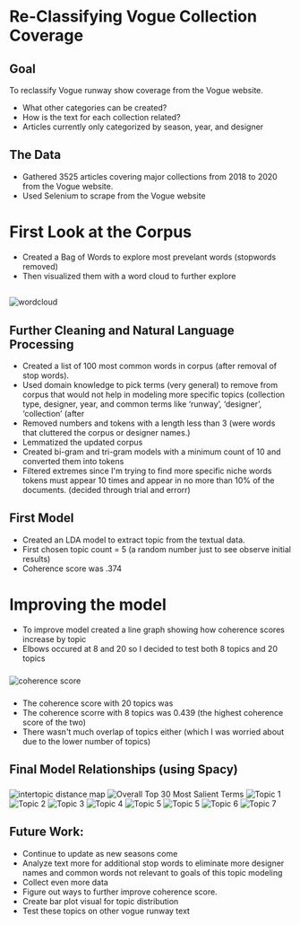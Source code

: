 # Re-Classifying Vogue Collection Coverage
##
## Goal
To reclassify Vogue runway show coverage from the Vogue website.
- What other categories can be created?  
- How is the text for each collection related?
- Articles currently only categorized by season, year, and designer
##
## The Data
- Gathered 3525 articles covering major collections from 2018 to 2020 from the Vogue website. 
- Used Selenium to scrape from the Vogue website

# First Look at the Corpus
- Created a Bag of Words to explore most prevelant words (stopwords removed)
- Then visualized them with a word cloud to further explore
##
![wordcloud](Readme_Images/wordcloud.png)

## Further Cleaning and Natural Language Processing
- Created a list of 100 most common words in corpus (after removal of stop words).
- Used domain knowledge to pick terms (very general)  to remove from corpus that would not help in modeling more specific topics (collection type, designer, year, and common terms like ‘runway’, ‘designer’, ‘collection’ (after
- Removed numbers and tokens with a length less than 3 (were words that cluttered the corpus or designer names.)
- Lemmatized the updated corpus
- Created bi-gram and tri-gram models with a minimum count of 10 and converted them into tokens
- Filtered extremes since I'm trying to find more specific niche words tokens must appear 10 times and appear in no more than 10% of the documents. (decided through trial and errorr)

## First Model
- Created an LDA model to extract topic from the textual data.
- First chosen topic count = 5 (a random number just to see observe initial results)
- Coherence score was .374

# Improving the model
- To improve model created a line graph showing how coherence scores increase by topic
- Elbows occured at 8 and 20 so I decided to test both 8 topics and 20 topics
###
![coherence score](Readme_Images/coherence.png)
###
- The coherence score with 20 topics was 
- The coherence scorre with 8 topics was 0.439 (the highest coherence score of the two)
- There wasn't much overlap of topics either (which I was worried about due to the lower number of topics)

## Final Model Relationships (using Spacy)
###
![intertopic distance map](Readme_Images/overall_topics.png)
![Overall Top 30 Most Salient Terms](Readme_Images/overall2.png)
![Topic 1](Readme_Images/topic1.png)
![Topic 2](Readme_Images/topic2.png)
![Topic 3](Readme_Images/topic3.png)
![Topic 4](Readme_Images/topic4.png)
![Topic 5](Readme_Images/topic5.png)
![Topic 5](Readme_Images/topic6.png)
![Topic 6](Readme_Images/topic7.png)
![Topic 7](Readme_Images/topic8.png)
## Future Work:
- Continue to update as new seasons come
- Analyze text more for additional stop words to eliminate more designer names and common words not relevant to goals of this topic modeling
- Collect even more data
- Figure out ways to further improve coherence score.
- Create bar plot visual for topic distribution
- Test these topics on other vogue runway text
